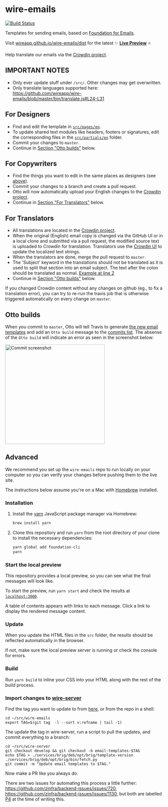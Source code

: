 # wire-emails

[![Build Status](https://travis-ci.org/wireapp/wire-emails.svg?branch=master)](https://travis-ci.org/wireapp/wire-emails)

Templates for sending emails, based on [Foundation for Emails](https://foundation.zurb.com/emails.html).

Visit [wireapp.github.io/wire-emails/dist](https://wireapp.github.io/wire-emails/dist/) for the latest ✨ [**Live Preview**](https://wireapp.github.io/wire-emails/dist/) ⭐️

Help translate our emails via the [Crowdin project](https://crowdin.com/project/wire-launch).

## IMPORTANT NOTES

- Only ever update stuff under `/src/`. Other changes may get overwritten.
- Only translate languages supported here: https://github.com/wireapp/wire-emails/blob/master/bin/translate.js#L24-L31

## For Designers

- Find and edit the template in [`src/pages/en`](https://github.com/wireapp/wire-emails/tree/master/src/pages/en).
- To update shared text modules like headers, footers or signatures, edit the corresponding files in the [`src/partials/en`](https://github.com/wireapp/wire-emails/tree/master/src/partials/en) folder.
- Commit your changes to `master`.
- Continue in [Section "Otto builds"](./README.md#otto-builds) below.

## For Copywriters

- Find the things you want to edit in the same places as designers (see [above](./README.md#for-designers)).
- Commit your changes to a branch and create a pull request.
- Otto will now automatically upload your English changes to the [Crowdin project](https://crowdin.com/project/wire-launch).
- Continue in [Section "For Translators"](./README.md#for-translators) below.

## For Translators

- All translations are located in the [Crowdin project](https://crowdin.com/project/wire-launch).
- When the original (English) email copy is changed via the GitHub UI or in a local clone and submitted via a pull request, the modified source text is uploaded to Crowdin for translation. Translators use the [Crowdin UI](https://crowdin.com/project/wire-launch) to update the localized text strings.
- When the translators are done, merge the pull request to `master`.
- The 'Subject' keyword in the translations should not be translated as it is used to split that section into an email subject. The text after the colon should be translated as normal. [Example at line 2](./src/pages/de/user/email/verification-login.html)
- Continue in [Section "Otto builds"](./README.md#otto-builds) below.

If you changed Crowdin content without any changes on github (eg., to fix a translation error), you can try to re-run the travis job that is otherwise triggered automatically on every change on `master`.

## Otto builds

When you commit to `master`, Otto will tell Travis to generate [the new email templates](https://github.com/wireapp/wire-emails/tree/master/dist) and add an `Otto build` message to the [commits list](https://github.com/wireapp/wire-emails/commits/master). The absense of the `Otto build` will indicate an error as seen in the screenshot below:

<img width="317" alt="Commit screenshot" src="https://user-images.githubusercontent.com/129995/36435445-ff5e85a6-1661-11e8-9e22-b1d2420e78f1.png">

## Advanced

We recommend you set up the `wire-emails` repo to run locally on your computer so you can verify your changes before pushing them to the live site.

The instructions below assume you're on a Mac with [Homebrew](http://brew.sh) installed.

### Installation

1.  Install the [yarn](https://yarnpkg.com) JavaScript package manager via Homebrew:

    ```sh
    brew install yarn
    ```

2.  Clone this repository and run `yarn` from the root directory of your clone to install the necessary dependencies:

    ```sh
    yarn global add foundation-cli
    yarn
    ```

### Start the local preview

This repository provides a local preview, so you can see what the final messages will look like.

To start the preview, run `yarn start` and check the results at [`localhost:3000`](http://localhost:3000).

A table of contents appears with links to each message. Click a link to display the rendered message content.

### Update

When you update the HTML files in the `src` folder, the results should be reflected automatically in the browser.

If not, make sure the local preview server is running or check the console for errors.

### Build

Run `yarn build` to inline your CSS into your HTML along with the rest of the build process.

### Import changes to [wire-server](https://github.com/wireapp/wire-server)

Find the tag you want to update to from
[here](https://github.com/wireapp/wire-emails/tags), or from the repo
in a shell:

```
cd ~/src/wire-emails
export TAG=$(git tag  -l --sort v:refname | tail -1)
```

The update the tag in wire-server, run a script to pull the updates, and commit everything to a branch:

```
cd ~/src/wire-server
git checkout develop && git checkout -b email-templates-$TAG
echo $TAG > ./services/brig/deb/opt/brig/template-version
./services/brig/deb/opt/brig/bin/fetch.py
git commit -m "Update email templates to $TAG."
```

Now make a PR like you always do.

There are two issues for automating this process a little further: https://github.com/zinfra/backend-issues/issues/720, https://github.com/zinfra/backend-issues/issues/1130, but both are labelled [P4](https://github.com/zinfra/backend-wiki/wiki/Bug-Tracking#backend-issues-priorities) at the time of writing this.
